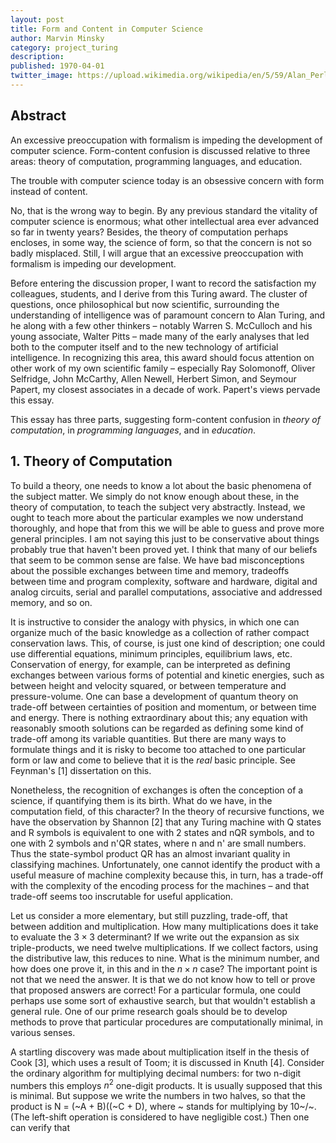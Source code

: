 ```yaml
---
layout: post
title: Form and Content in Computer Science
author: Marvin Minsky
category: project_turing
description: 
published: 1970-04-01
twitter_image: https://upload.wikimedia.org/wikipedia/en/5/59/Alan_Perlis.jpg
---
```


## Abstract

An excessive preoccupation with formalism is impeding the development of
computer science. Form-content confusion is discussed relative to three
areas: theory of computation, programming languages, and education.

The trouble with computer science today is an obsessive concern with form
instead of content.

No, that is the wrong way to begin. By any previous standard the vitality of
computer science is enormous; what other intellectual area ever advanced so
far in twenty years? Besides, the theory of computation perhaps encloses, in
some way, the science of form, so that the concern is not so badly
misplaced. Still, I will argue that an excessive preoccupation with
formalism is impeding our development.

Before entering the discussion proper, I want to record the satisfaction my
colleagues, students, and I derive from this Turing award. The cluster of
questions, once philosophical but now scientific, surrounding the
understanding of intelligence was of paramount concern to Alan Turing, and
he along with a few other thinkers – notably Warren S. McCulloch and his
young associate, Walter Pitts –  made many of the early analyses that led
both to the computer itself and to the new technology of artificial
intelligence. In recognizing this area, this award should focus attention on
other work of my own scientific family –   especially Ray Solomonoff, Oliver
Selfridge, John McCarthy, Allen Newell, Herbert Simon, and Seymour Papert,
my closest associates in a decade of work. Papert's views pervade this
essay.

This essay has three parts, suggesting form-content confusion in *theory of
computation*, in *programming languages*, and in *education*.

## 1. Theory of Computation

To build a theory, one needs to know a lot about the basic phenomena of the
subject matter. We simply do not know enough about these, in the theory of
computation, to teach the subject very abstractly. Instead, we ought to
teach more about the particular examples we now understand thoroughly, and
hope that from this we will be able to guess and prove more general
principles. I am not saying this just to be conservative about things
probably true that haven't been proved yet. I think that many of our beliefs
that seem to be common sense are false. We have bad misconceptions about the
possible exchanges between time and memory, tradeoffs between time and
program complexity, software and hardware, digital and analog circuits,
serial and parallel computations, associative and addressed memory, and so
on.

It is instructive to consider the analogy with physics, in which one can
organize much of the basic knowledge as a collection of rather compact
conservation laws. This, of course, is just one kind of description; one
could use differential equations, minimum principles, equilibrium laws, etc.
Conservation of energy, for example, can be interpreted as defining
exchanges between various forms of potential and kinetic energies, such as
between height and velocity squared, or between temperature and
pressure-volume. One can base a development of quantum theory on trade-off
between certainties of position and momentum, or between time and energy.
There is nothing extraordinary about this; any equation with reasonably
smooth solutions can be regarded as defining some kind of trade-off among
its variable quantities. But there are many ways to formulate things and it
is risky to become too attached to one particular form or law and come to
believe that it is the *real* basic principle. See Feynman's [1]
dissertation on this.



Nonetheless, the recognition of exchanges is often the conception of a
science, if quantifying them is its birth. What do we have, in the
computation field, of this character? In the theory of recursive functions,
we have the observation by Shannon [2] that any Turing machine with Q states
and R symbols is equivalent to one with 2 states and nQR symbols, and to one
with 2 symbols and n'QR states, where n and n' are small numbers. Thus the
state-symbol product QR has an almost invariant quality in classifying
machines. Unfortunately, one cannot identify the product with a useful
measure of machine complexity because this, in turn, has a trade-off with
the complexity of the encoding process for the machines – and that trade-off
seems too inscrutable for useful application.


Let us consider a more elementary, but still puzzling, trade-off, that
between addition and multiplication. How many multiplications does it take
to evaluate the $3 \times 3$ determinant? If we write out the expansion as
six triple-products, we need twelve multiplications. If we collect factors,
using the distributive law, this reduces to nine. What is the minimum
number, and how does one prove it, in this and in the $n \times n$ case? The
important point is not that we need the answer. It is that we do not know
how to tell or prove that proposed answers are correct! For a particular
formula, one could perhaps use some sort of exhaustive search, but that
wouldn't establish a general rule. One of our prime research goals should be
to develop methods to prove that particular procedures are computationally
minimal, in various senses.


A startling discovery was made about multiplication itself in the thesis of Cook [3], which uses a result of Toom; it is discussed in Knuth [4]. Consider the ordinary algorithm for multiplying decimal numbers: for two n-digit numbers this employs $n^2$ one-digit products. It is usually supposed that this is minimal. But suppose we write the numbers in two halves, so that the product is N = (~A + B)((~C + D),
where ~ stands for multiplying by 10~/~. (The left-shift operation is considered to have negligible cost.) Then one can verify that